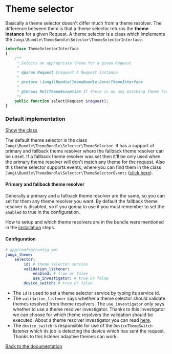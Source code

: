 Theme selector
==============

Basically a theme selector doesn't differ much from a theme resolver. The difference between them is that a theme
selector returns the **theme instance** for a given Request. A theme selector is a class which implements the
`Jungi\Bundle\ThemeBundle\Selector\ThemeSelectorInterface`.
 
```php
interface ThemeSelectorInterface
{
    /**
     * Selects an appropriate theme for a given Request
     *
     * @param Request $request A Request instance
     *
     * @return \Jungi\Bundle\ThemeBundle\Core\ThemeInterface
     *
     * @throws NullThemeException If there is no any matching theme for the request
     */
    public function select(Request $request);
}
```

### Default implementation

[Show the class](https://github.com/piku235/JungiThemeBundle/blob/master/Selector/ThemeSelector.php)

The default theme selector is the class `Jungi\Bundle\ThemeBundle\Selector\ThemeSelector`. It has a support of primary and 
fallback theme resolver where the fallback theme resolver can be unset. If a fallback theme resolver was set then it'll 
be only used when the primary theme resolver will don't match any theme for the request. Also this theme selector supports 
events, where you can find them in the class `Jungi\Bundle\ThemeBundle\Selector\ThemeSelectorEvents` ([click here](https://github.com/piku235/JungiThemeBundle/blob/master/Selector/ThemeSelectorEvents.php)).

#### Primary and fallback theme resolver

Generally a primary and a fallback theme resolver are the same, so you can set for them any theme resolver you want. 
By default the fallback theme resolver is disabled, so if you gonna to use it you must remember to set the `enabled` to 
true in the configuration. 

How to setup and which theme resolvers are in the bundle were mentioned in the [installation](https://github.com/piku235/JungiThemeBundle/blob/master/Resources/doc/installation.md#step-3-configuration)
steps.

#### Configuration

```yaml
# app/config/config.yml
jungi_theme:
    selector:
        id: # theme selector service
        validation_listener:
            enabled: # true or false
            use_investigator: # true or false
        device_switch: # true or false
```

* The `id` is used to set a theme selector service by typing its service id.
* The `validation_listener` says whether a theme selector should validate themes resolved from theme resolvers. The 
`use_investigator` only says whether to use a theme resolver investigator. Thanks to this investigator we can choose for
which theme resolvers the validation should be executed. About a theme resolver investigator you can read [here](https://github.com/piku235/JungiThemeBundle/blob/master/Resources/doc/theme-resolver-investigator.md).
* The `device_switch` is responsible for use of the `DeviceThemeSwitch` listener which its job is detecting the device
which has sent the request. Thanks to this listener adaptive themes can work.

[Back to the documentation](https://github.com/piku235/JungiThemeBundle/blob/master/Resources/doc/index.md)